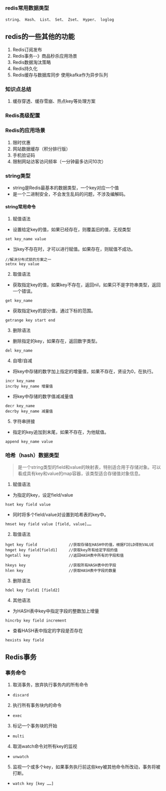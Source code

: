 ### redis常用数据类型
```
string、 Hash、 List、 Set、 Zset、 Hyper、 loglog
```

## redis的一些其他的功能
1. Redis订阅发布
2. Redis事务--》商品秒杀应用场景
3. Redis数据淘汰策略
4. Redis持久化
5. Redis缓存与数据库同步    使用kafka作为异步队列

### 知识点总结
1. 缓存穿透、缓存雪崩、热点key等处理方案

### Redis高级配置


### Redis的应用场景
1. 限时优惠
2. 网站数据缓存（积分排行版）
3. 手机验证码
4. 限制网站访客访问频率（一分钟最多访问10次）

### string类型
- string是Redis最基本的数据类型，一个key对应一个值
- 是一个二进制安全，不会发生乱码的问题，不涉及编解码。

#### string常用命令
1. 赋值语法  
- 设置给定key的值，如果已经存在，则覆盖旧的值，无视类型
```
set key_name value
```

- 当key不存在时，才可以进行赋值。如果存在，则赋值不成功。
```
//解决分布式锁的方案之一
setnx key value
```

2. 取值语法
- 获取指定key的值，如果key不存在，返回nil，如果只不是字符串类型，返回一个错误。
```
get key_name
```

- 获取指定key的部分值，通过下标的范围。
```
getrange key start end
```

3. 删除语法
- 删除指定的key，如果存在，返回数字类型。
```
del key_name
```

4. 自增/自减
- 将key中存储的数字加上指定的增量值，如果不存在，贤设为0，在执行。
```
incr key_name
incrby key_name 增量值
```

- 将key中存储的数字值减减量值
```
decr key_name
decrby key_name 减量值
```

5. 字符串拼接
- 指定的key追加到末尾，如果不存在，为他赋值。
```
append key_name value
```

### 哈希（hash）数据类型
> 是一个string类型的field和value的映射表，特别适合用于存储对象。可以看成具有key和value的map容器，该类型适合存储值对象信息。

1. 赋值语法
- 为指定的key，设定field/value
```
hset key field value
```

- 同时将多个field/value对设置到哈希表的key中。
```
hmset key field value [field, value]……
```

2. 取值语法
```
hget key field              //获取存储在HASH中的值，根据FIELD得到VALUE
hmget key field[field1]     //获取key所有给定字段的值
hgetall key                 //返回HASH表中所有的字段和值

hkeys key                   //获取所有HASH表中的字段
hlen key                    //获取HASH表中字段的数量 
```

3. 删除语法
```
hdel key field1 [field2]
```

4. 其他语法
- 为HASH表中key中指定字段的整数加上增量
```
hincrby key field increment
```

- 查看HASH表中指定的字段是否存在
```
hexists key field
```

## Redis事务
### 事务命令
1. 取消事务，放弃执行事务内的所有命令
- ```discard```

2. 执行所有事务块内的命令
- ```exec```

3. 标记一个事务块的开始
- ```multi```

4. 取消watch命令对所有key的监视
- ```unwatch```

5. 监视一个或多个key，如果事务执行前这些key被其他命令所改动，事务将被打断。
- ```watch key [key ……]```